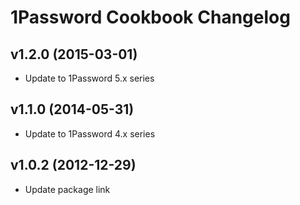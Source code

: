 1Password Cookbook Changelog
============================

v1.2.0 (2015-03-01)
-------------------
- Update to 1Password 5.x series


v1.1.0 (2014-05-31)
-------------------
- Update to 1Password 4.x series


v1.0.2 (2012-12-29)
---------------------------
- Update package link
